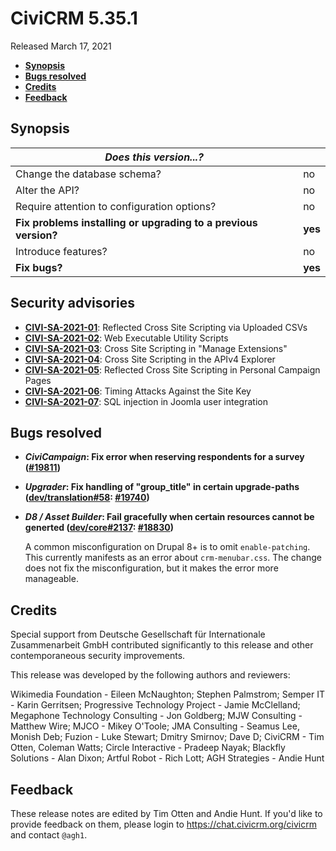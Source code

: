 # CiviCRM 5.35.1

Released March 17, 2021

- **[Synopsis](#synopsis)**
- **[Bugs resolved](#bugs)**
- **[Credits](#credits)**
- **[Feedback](#feedback)**

## <a name="synopsis"></a>Synopsis

| *Does this version...?*                                         |          |
| --------------------------------------------------------------- | -------- |
| Change the database schema?                                     | no       |
| Alter the API?                                                  | no       |
| Require attention to configuration options?                     | no       |
| **Fix problems installing or upgrading to a previous version?** | **yes**  |
| Introduce features?                                             | no       |
| **Fix bugs?**                                                   | **yes**  |

## <a name="security"></a>Security advisories

- **[CIVI-SA-2021-01](https://civicrm.org/advisory/civi-sa-2021-01-reflected-cross-site-scripting-uploaded-csvs)**: Reflected Cross Site Scripting via Uploaded CSVs
- **[CIVI-SA-2021-02](https://civicrm.org/advisory/civi-sa-2021-02-web-executable-utility-scripts)**: Web Executable Utility Scripts
- **[CIVI-SA-2021-03](https://civicrm.org/advisory/civi-sa-2021-03-cross-site-scripting-manage-extensions)**: Cross Site Scripting in "Manage Extensions"
- **[CIVI-SA-2021-04](https://civicrm.org/advisory/civi-sa-2021-04-cross-site-scripting-apiv4-explorer)**: Cross Site Scripting in the APIv4 Explorer
- **[CIVI-SA-2021-05](https://civicrm.org/advisory/civi-sa-2021-05-reflected-cross-site-scripting-personal-campaign-pages)**: Reflected Cross Site Scripting in Personal Campaign Pages
- **[CIVI-SA-2021-06](https://civicrm.org/advisory/civi-sa-2021-06-timing-attacks-against-site-key)**: Timing Attacks Against the Site Key
- **[CIVI-SA-2021-07](https://civicrm.org/advisory/civi-sa-2021-07-sql-injection-joomla-user-integration)**: SQL injection in Joomla user integration

## <a name="bugs"></a>Bugs resolved

* **_CiviCampaign_: Fix error when reserving respondents for a survey ([#19811](https://github.com/civicrm/civicrm-core/pull/19811))**
* **_Upgrader_: Fix handling of "group_title" in certain upgrade-paths ([dev/translation#58](https://lab.civicrm.org/dev/translation/-/issues/58): [#19740](https://github.com/civicrm/civicrm-core/pull/19740))**
* **_D8 / Asset Builder_: Fail gracefully when certain resources cannot be generted ([dev/core#2137](https://lab.civicrm.org/dev/core/-/issues/2137): [#18830](https://github.com/civicrm/civicrm-core/pull/18830))**

  A common misconfiguration on Drupal 8+ is to omit `enable-patching`. This currently manifests as an error about `crm-menubar.css`. The change does not fix the misconfiguration, but it makes the error more manageable.

## <a name="credits"></a>Credits

Special support from Deutsche Gesellschaft für Internationale Zusammenarbeit
GmbH contributed significantly to this release and other contemporaneous
security improvements.

This release was developed by the following authors and reviewers:

Wikimedia Foundation - Eileen McNaughton; Stephen Palmstrom; Semper IT - Karin
Gerritsen; Progressive Technology Project - Jamie McClelland; Megaphone Technology
Consulting - Jon Goldberg; MJW Consulting - Matthew Wire; MJCO - Mikey O'Toole; JMA
Consulting - Seamus Lee, Monish Deb; Fuzion - Luke Stewart; Dmitry Smirnov; Dave D;
CiviCRM - Tim Otten, Coleman Watts; Circle Interactive - Pradeep Nayak; Blackfly
Solutions - Alan Dixon; Artful Robot - Rich Lott; AGH Strategies - Andie Hunt

## <a name="feedback"></a>Feedback

These release notes are edited by Tim Otten and Andie Hunt.  If you'd like to
provide feedback on them, please login to https://chat.civicrm.org/civicrm and
contact `@agh1`.
